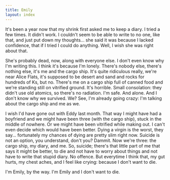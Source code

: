 ```yaml
---
title: Emily
layout: index
---
```


It's been a year now that my shrink first asked me to keep a diary. I tried a few times.
It didn't work. I couldn't seem to be able to write to no one, like that, and just put down
my thoughts... she said it was because I lacked confidence, that if I tried I could do
anything. Well, I wish she was right about that.

She's probably dead, now, along with everyone else. I don't even know why I'm writing this.
I think it's because I'm lonely. There's nobody else, there's nothing else, it's me and the
cargo ship. It's quite ridiculous really, we're near Alice Flats, it's supposed to be desert
and sand and rocks for hundreds of Ks, but no. There's me on a cargo ship full of canned food
and we're standing still on vitrified ground. It's horrible. Small consolation: they didn't
use old atomics, so there's no radiation. I'm safe. And alone. And I don't know why we survived.
We? See, I'm already going crazy: I'm talking about the cargo ship and me as we.

I wish I'd have gone out with Eddy last month. That way I might have had a boyfriend and we
might have been three (with the cargo ship), stuck in the middle of nowhere. Or we might have
been vitrified while making out. I can't even decide which would have been better. Dying a
virgin is the worst, they say... fortunately my chances of dying are pretty slim right now.
Suicide is not an option, you understand, don't you? Dammit. Now we're three: the cargo ship,
my diary, and me. So, suicide; there's that little part of me that says it might be better, to
die and not have to worry about things and not have to write that stupid diary. No offence.
But everytime I think that, my gut hurts, my chest aches, and I feel like crying: because I
don't want to die.

I'm Emily, by the way. I'm Emily and I don't want to die.
